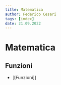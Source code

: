 ```yaml
---
title: Matematica
author: Federico Cesari
tags: [index]
date: 21.09.2022
---
```

# Matematica
## Funzioni
-  [[Funzioni]]